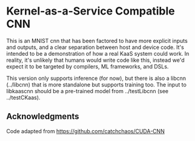 # Kernel-as-a-Service Compatible CNN
This is an MNIST cnn that has been factored to have more explicit inputs and
outputs, and a clear separation between host and device code. It's intended to
be a demonstration of how a real KaaS system could work. In reality, it's
unlikely that humans would write code like this, instead we'd expect it to be
targeted by compilers, ML frameworks, and DSLs.

This version only supports inference (for now), but there is also a libcnn
(../libcnn) that is more standalone but supports training too. The input to
libkaascnn should be a pre-trained model from ../testLibcnn (see ../testCKaas).

## Acknowledgments
Code adapted from https://github.com/catchchaos/CUDA-CNN
